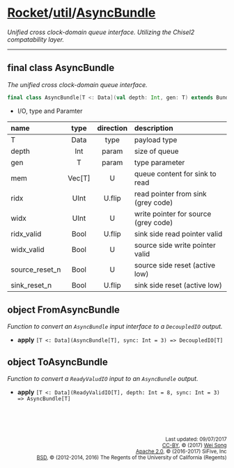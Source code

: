 [Rocket](../Readme.md)/[util](../util.md)/[AsyncBundle](https://github.com/freechipsproject/rocket-chip/tree/master/src/main/scala/util/AsyncBundle.scala)
========================
*Unified cross clock-domain queue interface.*
*Utilizing the Chisel2 compatability layer.*

************************

final class AsyncBundle
-------------------
*The unified cross clock-domain queue interface.*

~~~scala
final class AsyncBundle[T <: Data](val depth: Int, gen: T) extends Bundle
~~~

+ I/O, type and Paramter

| name                   | type             | direction  | description                          |
| :---                   | :--:             | :--:       | :---                                 |
| T                      | Data             | type       | payload type                         |
| depth                  | Int              | param      | size of queue                        |
| gen                    | T                | param      | type parameter                       |
| mem                    | Vec[T]           | U          | queue content for sink to read       |
| ridx                   | UInt             | U.flip     | read pointer from sink (grey code)   |
| widx                   | UInt             | U          | write pointer for source (grey code) |
| ridx\_valid            | Bool             | U.flip     | sink side read pointer valid         |
| widx\_valid            | Bool             | U          | source side write pointer valid      |
| source_reset_n         | Bool             | U          | source side reset (active low)       |
| sink_reset_n           | Bool             | U.flip     | sink side reset (active low)         |

object FromAsyncBundle
------------------
*Function to convert an `AsyncBundle` input interface to a `DecoupledIO` output.*

+ **apply** `[T <: Data](AsyncBundle[T], sync: Int = 3) => DecoupledIO[T]`

object ToAsyncBundle
--------------------
*Function to convert a `ReadyValudIO` input to an `AsyncBundle` output.*

+ **apply** `[T <: Data](ReadyValidIO[T], depth: Int = 8, sync: Int = 3) => AsyncBundle[T]`







<br><br><br><p align="right">
<sub>
Last updated: 09/07/2017<br>
[CC-BY](https://creativecommons.org/licenses/by/3.0/), &copy; (2017) [Wei Song](mailto:wsong83@gmail.com)<br>
[Apache 2.0](https://github.com/freechipsproject/rocket-chip/blob/master/LICENSE.SiFive), &copy; (2016-2017) SiFive, Inc<br>
[BSD](https://github.com/freechipsproject/rocket-chip/blob/master/LICENSE.Berkeley), &copy; (2012-2014, 2016) The Regents of the University of California (Regents)
</sub>
</p>
